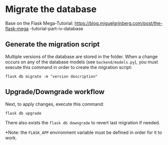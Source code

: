 # Migrate the database

Base on the Flask Mega-Tutorial: https://blog.miguelgrinberg.com/post/the-flask-mega
-tutorial-part-iv-database

## Generate the migration script

Multiple versions of the database are stored in the folder.
When a change occurs on any of the database models (see `backend/models.py`), you
must execute this command in order to create the migration script:

```
flask db migrate -m "version description"
```

## Upgrade/Downgrade workflow

Next, to apply changes, execute this command:

```
flask db upgrade
```

There also exists the `flask db downgrade` to revert last migration if needed.

\*Note: the `FLASK_APP` environment variable must be defined in order for it to work.
